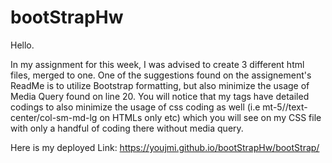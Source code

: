 # bootStrapHw
Hello.

In my assignment for this week, I was advised to create 3 different html files, merged to one. 
One of the suggestions found on the assignement's ReadMe is to utilize Bootstrap formatting, but also minimize the usage of Media Query found on line 20. You will notice that my tags have detailed codings to also minimize the usage of css coding as well (i.e mt-5//text-center/col-sm-md-lg on HTMLs only etc) which you will see on my CSS file with only a handful of coding there without media query.

Here is my deployed Link:
https://youjmi.github.io/bootStrapHw/bootStrap/